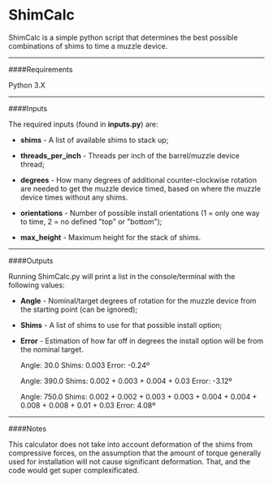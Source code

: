 # ShimCalc

ShimCalc is a simple python script that determines the best possible combinations of shims to time a muzzle device.

-----

####Requirements

Python 3.X

-----

####Inputs

The required inputs (found in **inputs.py**) are:

* **shims** - A list of available shims to stack up;

* **threads_per_inch** - Threads per inch of the barrel/muzzle device thread;

* **degrees** - How many degrees of additional counter-clockwise rotation are needed to get the muzzle device timed, based on where the muzzle device times without any shims.

* **orientations** - Number of possible install orientations (1 = only one way to time, 2 = no defined "top" or "bottom");

* **max_height** - Maximum height for the stack of shims.

-----

####Outputs

Running ShimCalc.py will print a list in the console/terminal with the following values:

* **Angle** - Nominal/target degrees of rotation for the muzzle device from the starting point (can be ignored);

* **Shims** - A list of shims to use for that possible install option;

* **Error** - Estimation of how far off in degrees the install option will be from the nominal target.


    Angle: 30.0
    Shims: 0.003
    Error: -0.24º


    Angle: 390.0
    Shims: 0.002 + 0.003 + 0.004 + 0.03
    Error: -3.12º


    Angle: 750.0
    Shims: 0.002 + 0.002 + 0.003 + 0.003 + 0.004 + 0.004 + 0.008 + 0.008 + 0.01 + 0.03
    Error: 4.08º
    

-----

####Notes

This calculator does not take into account deformation of the shims from compressive forces, on the assumption that the amount of torque generally used for installation will not cause significant deformation.  That, and the code would get super complexificated.